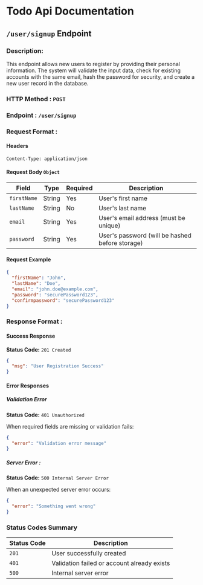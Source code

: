 # Todo Api Documentation

## `/user/signup` Endpoint

### Description:

This endpoint allows new users to register by providing their personal information. The system will validate the input data, check for existing accounts with the same email, hash the password for security, and create a new user record in the database.

### HTTP Method : `POST`

### Endpoint : `/user/signup`

### Request Format :

#### Headers

```
Content-Type: application/json
```

#### Request Body `Object`

| Field       | Type   | Required | Description                                     |
| ----------- | ------ | -------- | ----------------------------------------------- |
| `firstName` | String | Yes      | User's first name                               |
| `lastName`  | String | No       | User's last name                                |
| `email`     | String | Yes      | User's email address (must be unique)           |
| `password`  | String | Yes      | User's password (will be hashed before storage) |

#### Request Example

```json
{
  "firstName": "John",
  "lastName": "Doe",
  "email": "john.doe@example.com",
  "password": "securePassword123",
  "confirmpassword": "securePassword123"
}
```

### Response Format :

#### Success Response

**Status Code:** `201 Created`

```json
{
  "msg": "User Registration Success"
}
```

#### Error Responses

##### Validation Error

**Status Code:** `401 Unauthorized`

When required fields are missing or validation fails:

```json
{
  "error": "Validation error message"
}
```

##### Server Error :

**Status Code:** `500 Internal Server Error`

When an unexpected server error occurs:

```json
{
  "error": "Something went wrong"
}
```

### Status Codes Summary

| Status Code | Description                                 |
| ----------- | ------------------------------------------- |
| `201`       | User successfully created                   |
| `401`       | Validation failed or account already exists |
| `500`       | Internal server error                       |
